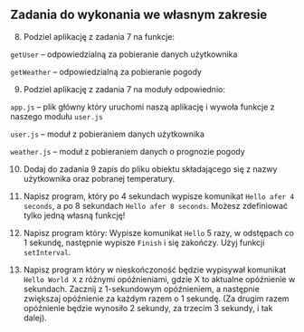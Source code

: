 ## Zadania do wykonania we własnym zakresie

8. Podziel aplikację z zadania 7 na funkcje:

`getUser` – odpowiedzialną za pobieranie danych użytkownika

`getWeather` – odpowiedzialną za pobieranie pogody

9. Podziel aplikację z zadania 7 na moduły odpowiednio:

`app.js` – plik główny który uruchomi naszą aplikację i wywoła funkcje z naszego modułu `user.js`

`user.js` – moduł z pobieraniem danych użytkownika

`weather.js` – moduł z pobieraniem danych o prognozie pogody

10. Dodaj do zadania 9 zapis do pliku obiektu składającego się z nazwy użytkownika oraz pobranej temperatury.

11. Napisz program, który po 4 sekundach wypisze komunikat `Hello afer 4 seconds`, a po 8 sekundach `Hello afer 8 seconds`.
Możesz zdefiniować tylko jedną własną funkcję!

12. Napisz program który:
Wypisze komunikat `Hello` 5 razy, w odstępach co 1 sekundę,
następnie wypisze `Finish` i się zakończy. Użyj funkcji `setInterval`.

13. Napisz program który w nieskończoność będzie wypisywał komunikat `Hello World X` z różnymi opóźnieniami, gdzie X to aktualne opóźnienie w sekundach. Zacznij z 1-sekundowym opóźnieniem, a następnie zwiększaj opóźnienie za każdym razem o 1 sekundę. (Za drugim razem opóźnienie będzie wynosiło 2 sekundy, za trzecim 3 sekundy, i tak dalej).
